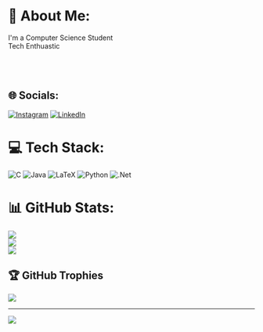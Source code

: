 # 💫 About Me:
I'm a Computer Science Student<br>Tech Enthuastic<br><br><br><br>


## 🌐 Socials:
[![Instagram](https://img.shields.io/badge/Instagram-%23E4405F.svg?logo=Instagram&logoColor=white)](https://instagram.com/hemanth___leo) [![LinkedIn](https://img.shields.io/badge/LinkedIn-%230077B5.svg?logo=linkedin&logoColor=white)](https://www.linkedin.com/in/m-s-hemanth-429b15259) 

# 💻 Tech Stack:
![C](https://img.shields.io/badge/c-%2300599C.svg?style=for-the-badge&logo=c&logoColor=white) ![Java](https://img.shields.io/badge/java-%23ED8B00.svg?style=for-the-badge&logo=openjdk&logoColor=white) ![LaTeX](https://img.shields.io/badge/latex-%23008080.svg?style=for-the-badge&logo=latex&logoColor=white) ![Python](https://img.shields.io/badge/python-3670A0?style=for-the-badge&logo=python&logoColor=ffdd54) ![.Net](https://img.shields.io/badge/.NET-5C2D91?style=for-the-badge&logo=.net&logoColor=white)
# 📊 GitHub Stats:
![](https://github-readme-stats.vercel.app/api?username=mshemanth10&theme=tokyonight&hide_border=false&include_all_commits=false&count_private=false)<br/>
![](https://github-readme-streak-stats.herokuapp.com/?user=mshemanth10&theme=tokyonight&hide_border=false)<br/>
![](https://github-readme-stats.vercel.app/api/top-langs/?username=mshemanth10&theme=tokyonight&hide_border=false&include_all_commits=false&count_private=false&layout=compact)

## 🏆 GitHub Trophies
![](https://github-profile-trophy.vercel.app/?username=mshemanth10&theme=radical&no-frame=false&no-bg=true&margin-w=4)

---
[![](https://visitcount.itsvg.in/api?id=mshemanth10&icon=0&color=1)](https://visitcount.itsvg.in)

<!-- Proudly created with GPRM ( https://gprm.itsvg.in ) -->
